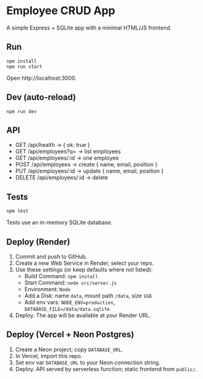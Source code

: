 # Employee CRUD App

A simple Express + SQLite app with a minimal HTML/JS frontend.

## Run

```
npm install
npm run start
```

Open http://localhost:3000.

## Dev (auto-reload)

```
npm run dev
```

## API

- GET /api/health → { ok: true }
- GET /api/employees?q=<name> → list employees
- GET /api/employees/:id → one employee
- POST /api/employees → create { name, email, position }
- PUT /api/employees/:id → update { name, email, position }
- DELETE /api/employees/:id → delete

## Tests

```
npm test
```

Tests use an in-memory SQLite database.

## Deploy (Render)

1. Commit and push to GitHub.
2. Create a new Web Service in Render, select your repo.
3. Use these settings (or keep defaults where not listed):
   - Build Command: `npm install`
   - Start Command: `node src/server.js`
   - Environment: `Node`
   - Add a Disk: name `data`, mount path `/data`, size `1GB`
   - Add env vars: `NODE_ENV=production`, `DATABASE_FILE=/data/data.sqlite`
4. Deploy. The app will be available at your Render URL.

## Deploy (Vercel + Neon Postgres)
1. Create a Neon project; copy `DATABASE_URL`.
2. In Vercel, import this repo.
3. Set env var `DATABASE_URL` to your Neon connection string.
4. Deploy. API served by serverless function; static frontend from `public/`.
